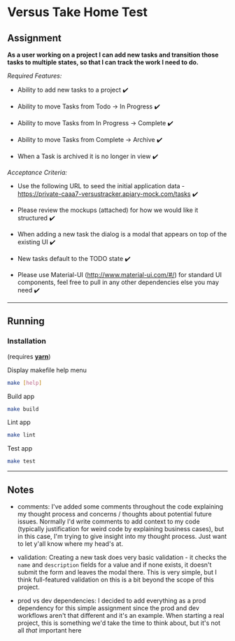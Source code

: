 # Versus Take Home Test

## Assignment

**As a user working on a project I can add new tasks and transition those tasks to multiple states, so that I can track the work I need to do.**

*Required Features:*

* Ability to add new tasks to a project :heavy_check_mark:

* Ability to move Tasks from Todo -> In Progress :heavy_check_mark:

* Ability to move Tasks from In Progress -> Complete  :heavy_check_mark:

* Ability to move Tasks from Complete -> Archive :heavy_check_mark:

* When a Task is archived it is no longer in view :heavy_check_mark:

*Acceptance Criteria:*

* Use the following URL to seed the initial application data - https://private-caaa7-versustracker.apiary-mock.com/tasks :heavy_check_mark:

* Please review the mockups (attached) for how we would like it structured :heavy_check_mark:

* When adding a new task the dialog is a modal that appears on top of the existing UI :heavy_check_mark:

* New tasks default to the TODO state :heavy_check_mark:

* Please use Material-UI (http://www.material-ui.com/#/) for standard UI components, feel free to pull in any other dependencies else you may need :heavy_check_mark:


---

## Running

### Installation
(requires [**yarn**](https://yarnpkg.com/lang/en/))

Display makefile help menu
```bash
make [help]
```

Build app
```bash
make build
```

Lint app
```bash
make lint
```

Test app
```bash
make test
```
---


## Notes

* comments: I've added some comments throughout the code explaining my thought process and concerns / thoughts about potential future issues. Normally I'd write comments to add context to my code (typically justification for weird code by explaining business cases), but in this case, I'm trying to give insight into my thought process. Just want to let y'all know where my head's at.

* validation: Creating a new task does very basic validation - it checks the `name` and `description` fields for a value and if none exists, it doesn't submit the form and leaves the modal there. This is very simple, but I think full-featured validation on this is a bit beyond the scope of this project.

* prod vs dev dependencies: I decided to add everything as a prod dependency for this simple assignment since the prod and dev workflows aren't that different and it's an example. When starting a real project, this is something we'd take the time to think about, but it's not all _that_ important here
